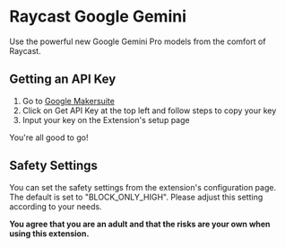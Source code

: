 # Raycast Google Gemini

Use the powerful new Google Gemini Pro models from the comfort of Raycast.

## Getting an API Key

1. Go to [Google Makersuite](https://makersuite.google.com/)
2. Click on Get API Key at the top left and follow steps to copy your key
3. Input your key on the Extension's setup page

You're all good to go!

## Safety Settings

You can set the safety settings from the extension's configuration page. The default is set to "BLOCK_ONLY_HIGH". Please adjust this setting according to your needs.

**You agree that you are an adult and that the risks are your own when using this extension.**
